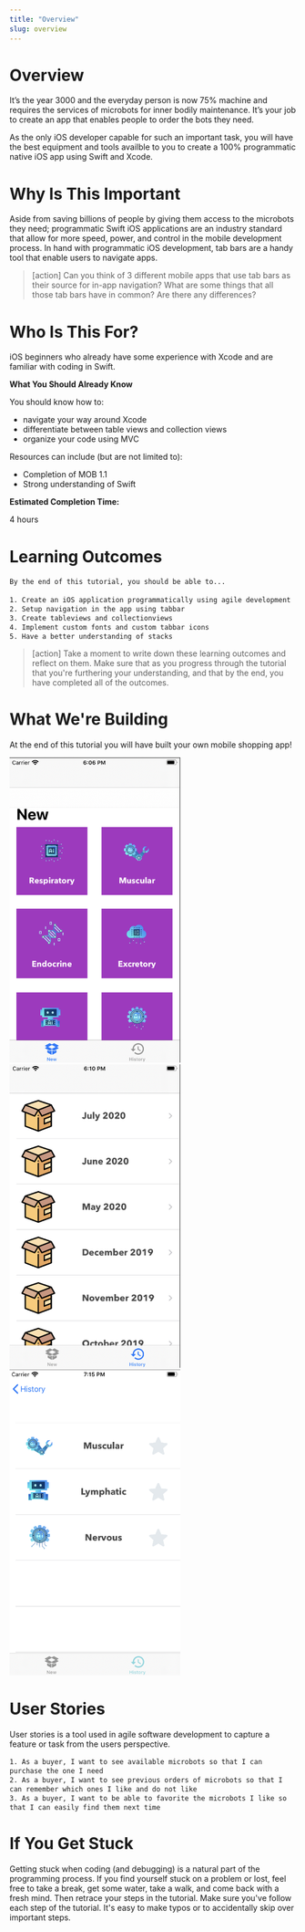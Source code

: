```yaml
---
title: "Overview"
slug: overview
---
```


# Overview

It’s the year 3000 and the everyday person is now 75% machine and requires the services of microbots for inner bodily maintenance. It’s your job to create an app that enables people to order the bots they need. 

As the only iOS developer capable for such an important task, you will have the best equipment and tools availble to you to create a 100% programmatic native iOS app using Swift and Xcode. 

# Why Is This Important
Aside from saving billions of people by giving them access to the microbots they need; programmatic Swift iOS applications are an industry standard that allow for more speed, power, and control in the mobile development process. In hand with programmatic iOS development, tab bars are a handy tool that enable users to navigate apps. 

> [action]
> Can you think of 3 different mobile apps that use tab bars as their source for in-app navigation? What are some things that all those tab bars have in common? Are there any differences?


# Who Is This For? 
iOS beginners who already have some experience with Xcode and are familiar with coding in Swift.

**What You Should Already Know**

You should know how to:

- navigate your way around Xcode
- differentiate between table views and collection views
- organize your code using MVC

Resources can include (but are not limited to):

- Completion of MOB 1.1 
- Strong understanding of Swift 

**Estimated Completion Time:**

4 hours

# Learning Outcomes

```
By the end of this tutorial, you should be able to...

1. Create an iOS application programmatically using agile development
2. Setup navigation in the app using tabbar 
3. Create tableviews and collectionviews 
4. Implement custom fonts and custom tabbar icons 
5. Have a better understanding of stacks
```

>[action]
> Take a moment to write down these learning outcomes and reflect on them. Make sure that as you progress through the tutorial that you're furthering your understanding, and that by the end, you have completed all of the outcomes.

# What We're Building 
At the end of this tutorial you will have built your own mobile shopping app! 

<img src="assets/new-screen.png" width="300">  <img src="assets/history-screen.png" width="300"> <img src="assets/order-list-screen.png" width="300">

# User Stories
User stories is a tool used in agile software development to capture a feature or task from the users perspective. 

```
1. As a buyer, I want to see available microbots so that I can purchase the one I need 
2. As a buyer, I want to see previous orders of microbots so that I can remember which ones I like and do not like 
3. As a buyer, I want to be able to favorite the microbots I like so that I can easily find them next time 
```

# If You Get Stuck
Getting stuck when coding (and debugging) is a natural part of the programming process. If you find yourself stuck on a problem or lost, feel free to take a break, get some water, take a walk, and come back with a fresh mind. Then retrace your steps in the tutorial. Make sure you've follow each step of the tutorial. It's easy to make typos or to accidentally skip over important steps.
